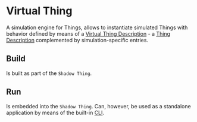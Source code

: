 # Virtual Thing
A simulation engine for Things, allows to instantiate simulated Things with behavior defined by means of a [Virtual Thing Description][vtd] - a [Thing Description][td] complemented by simulation-specific entries.

## Build
Is built as part of the `Shadow Thing`.

## Run
Is embedded into the `Shadow Thing`. Can, however, be used as a standalone application by means of the built-in [CLI][cli].

[td]: https://www.w3.org/TR/wot-thing-description/
[vtd]: documentation/index.md
[cli]: documentation/cli.md